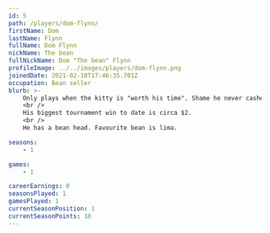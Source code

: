 ```yaml
---
id: 5
path: /players/dom-flynn/
firstName: Dom
lastName: Flynn
fullName: Dom Flynn
nickName: The bean
fullNickName: Dom "The bean" Flynn
profileImage: ../../images/players/dom-flynn.png
joinedDate: 2021-02-10T17:46:35.701Z
occupation: Bean seller
blurb: >-
    Only plays when the kitty is "worth his time". Shame he never cashes out.
    <br />
    His biggest tournament win to date is circa $2.
    <br />
    He has a bean head. Favourite bean is lima.

seasons:
    - 1

games:
    - 1

careerEarnings: 0
seasonsPlayed: 1
gamesPlayed: 1
currentSeasonPosition: 1
currentSeasonPoints: 10
---
```

